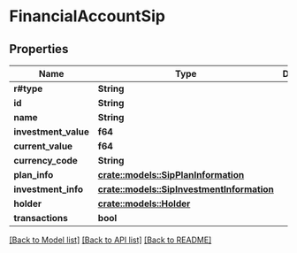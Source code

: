# FinancialAccountSip

## Properties

Name | Type | Description | Notes
------------ | ------------- | ------------- | -------------
**r#type** | **String** |  | 
**id** | **String** |  | 
**name** | **String** |  | 
**investment_value** | **f64** |  | 
**current_value** | **f64** |  | 
**currency_code** | **String** |  | 
**plan_info** | [**crate::models::SipPlanInformation**](SipPlanInformation.md) |  | 
**investment_info** | [**crate::models::SipInvestmentInformation**](SipInvestmentInformation.md) |  | 
**holder** | [**crate::models::Holder**](Holder.md) |  | 
**transactions** | **bool** |  | 

[[Back to Model list]](../README.md#documentation-for-models) [[Back to API list]](../README.md#documentation-for-api-endpoints) [[Back to README]](../README.md)


